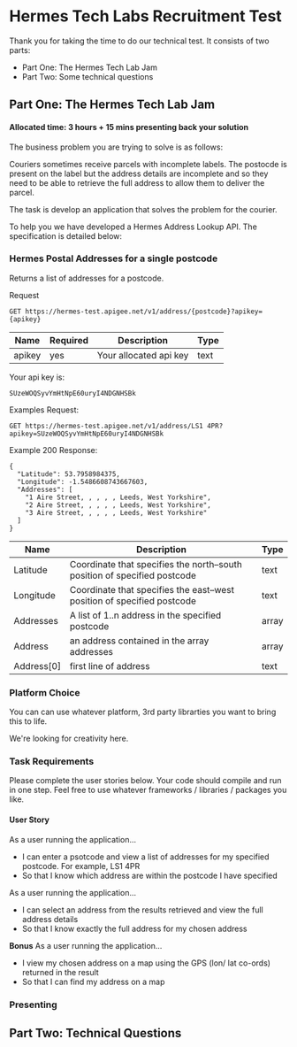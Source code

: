 # Hermes Tech Labs Recruitment Test

Thank you for taking the time to do our technical test. It consists of two parts:

* Part One: The Hermes Tech Lab Jam
* Part Two: Some technical questions

Part One: The Hermes Tech Lab Jam
------

#### Allocated time: 3 hours + 15 mins presenting back your solution

The business problem you are trying to solve is as follows:

Couriers sometimes receive parcels with incomplete labels. The postocde is present on the label but the address details are incomplete and so they need to be able to retrieve the full address to allow them to deliver the parcel.  

The task is develop an application that solves the problem for the courier.

To help you we have developed a Hermes Address Lookup API. The specification is detailed below:

### Hermes Postal Addresses for a single postcode

Returns a list of addresses for a postcode.

Request
```
GET https://hermes-test.apigee.net/v1/address/{postcode}?apikey={apikey}
```
| Name       | Required           | Description  |   Type |
| ------------- | ------------- | ----- | ----- |
| apikey      | yes | Your allocated api key | text |


Your api key is:

```
SUzeWOQSyvYmHtNpE60uryI4NDGNHSBk
```
Examples Request:
```
GET https://hermes-test.apigee.net/v1/address/LS1 4PR?apikey=SUzeWOQSyvYmHtNpE60uryI4NDGNHSBk
```
Example 200 Response:

```
{
  "Latitude": 53.7958984375,
  "Longitude": -1.5486608743667603,
  "Addresses": [
    "1 Aire Street, , , , , Leeds, West Yorkshire",
    "2 Aire Street, , , , , Leeds, West Yorkshire",
    "3 Aire Street, , , , , Leeds, West Yorkshire"
  ]
}
```
| Name       | Description      | Type  |  
| ------------- | ------------- | ----- | 
| Latitude      | Coordinate that specifies the north–south position of specified postcode | text | 
| Longitude     | Coordinate that specifies the east–west position of specified postcode | text | 
| Addresses      | A list of 1..n address in the specified postcode | array |
| Address      | an address contained in the array addresses | array |
| Address[0]      | first line of address | text |


### Platform Choice

You can can use whatever platform, 3rd party librarties you want to bring this to life.

We're looking for creativity here.


### Task Requirements

Please complete the user stories below.
Your code should compile and run in one step.
Feel free to use whatever frameworks / libraries / packages you like.

#### User Story

As a user running the application...
* I can enter a psotcode and view a list of addresses for my specified postcode. For example, LS1 4PR
* So that I know which address are within the postcode I have specified

As a user running the application...
* I can select an address from the results retrieved and view the full address details
* So that I know exactly the full address for my chosen address

**Bonus** As a user running the application...
* I view my chosen address on a map using the GPS (lon/ lat co-ords) returned in the result
* So that I can find my address on a map

### Presenting


Part Two: Technical Questions
------
